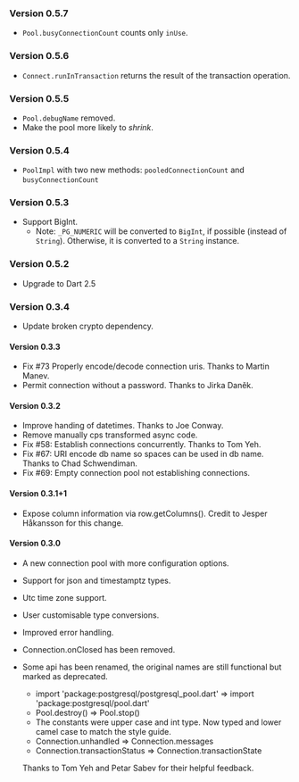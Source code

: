 ### Version 0.5.7

* `Pool.busyConnectionCount` counts only `inUse`.

### Version 0.5.6

* `Connect.runInTransaction` returns the result of the transaction operation.

### Version 0.5.5

* `Pool.debugName` removed.
* Make the pool more likely to *shrink*.

### Version 0.5.4

* `PoolImpl` with two new methods: `pooledConnectionCount` and `busyConnectionCount`

### Version 0.5.3

* Support BigInt.
    * Note: `_PG_NUMERIC` will be converted to `BigInt`, if possible (instead of `String`). Otherwise, it is converted to a `String` instance.

### Version 0.5.2

* Upgrade to Dart 2.5

### Version 0.3.4
 
* Update broken crypto dependency.

#### Version 0.3.3

* Fix #73 Properly encode/decode connection uris. Thanks to Martin Manev.
* Permit connection without a password. Thanks to Jirka Daněk.

#### Version 0.3.2

* Improve handing of datetimes. Thanks to Joe Conway.
* Remove manually cps transformed async code.
* Fix #58: Establish connections concurrently. Thanks to Tom Yeh.
* Fix #67: URI encode db name so spaces can be used in db name. Thanks to Chad Schwendiman.
* Fix #69: Empty connection pool not establishing connections.

#### Version 0.3.1+1

* Expose column information via row.getColumns(). Credit to Jesper Håkansson for this change.

#### Version 0.3.0

* A new connection pool with more configuration options.
* Support for json and timestamptz types.
* Utc time zone support.
* User customisable type conversions.
* Improved error handling.
* Connection.onClosed has been removed.
* Some api has been renamed, the original names are still functional but marked as deprecated.
    * import 'package:postgresql/postgresql_pool.dart'  =>  import 'package:postgresql/pool.dart'
    * Pool.destroy() => Pool.stop()
    * The constants were upper case and int type. Now typed and lower camel case to match the style guide.
    * Connection.unhandled => Connection.messages
    * Connection.transactionStatus => Connection.transactionState

  Thanks to Tom Yeh and Petar Sabev for their helpful feedback.
